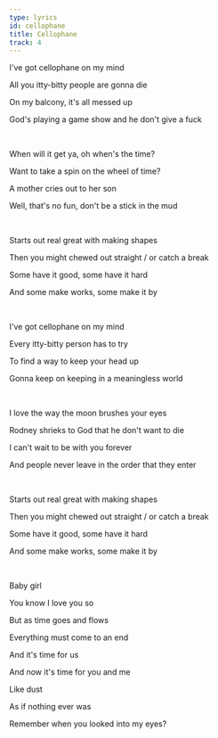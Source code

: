 ```yaml
---
type: lyrics
id: cellophane
title: Cellophane
track: 4
---
```


<span id="myth">I've got cellophane on my mind</span>

All you itty-bitty people are gonna die

On my balcony, it's all messed up

<span id="providence">God's playing a game show and he don't give a fuck</span>

<br/>

When will it get ya, oh when's the time?

Want to take a spin on the wheel of time? 

A mother cries out to her son

Well, that's no fun, don't be a stick in the mud

<br/>

<span id="childhood">Starts out real great with making shapes</span>

<span id="reality">Then you might chewed out straight / or catch a break</span>

Some have it good, some have it hard

<span id="works">And some make works, some make it by</span>

<br/>

I've got cellophane on my mind

Every itty-bitty person has to try

To find a way to keep your head up

Gonna keep on keeping in a meaningless world

<br/>

I love the way the moon brushes your eyes

Rodney shrieks to God that he don't want to die

I can't wait to be with you forever

<span id="death">And people never leave in the order that they enter</span>

<br/>

Starts out real great with making shapes

Then you might chewed out straight / or catch a break

Some have it good, some have it hard

And some make works, some make it by

<br/>

Baby girl

You know I love you so

But as time goes and flows

Everything must come to an end

And it's time for us

<span id="destiny">And now it's time for you and me</span>

Like dust

As if nothing ever was

Remember when you looked into my eyes?
